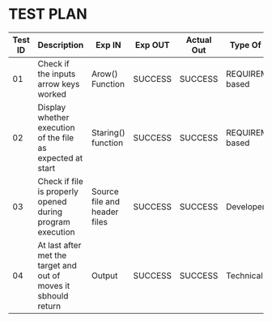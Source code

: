 # TEST PLAN

| **Test ID** |**Description**| **Exp IN** | **Exp OUT** | **Actual Out** |**Type Of Test**  |    
|-------------|---------------------------------------------------------------|------------|-------------|----------------|------------------|
|01|Check if the inputs arrow keys worked|Arow() Function  | SUCCESS | SUCCESS |REQUIREMENT based |
|02|Display whether execution of the file as expected at start|Staring() function| SUCCESS |SUCCESS |REQUIREMENT based|
|03|Check if file is properly opened during program execution| Source file and header files|SUCCESS | SUCCESS |Developement|
|04|At last after met the target and out of moves it sbhould return|Output|SUCCESS | SUCCESS |Technical|

